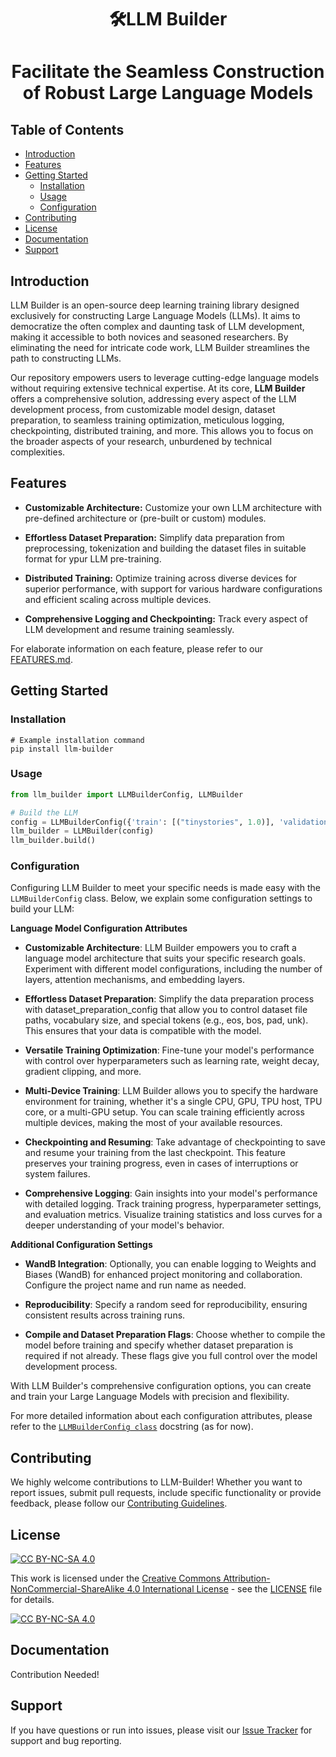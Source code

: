 <h1 align="center"> 🛠️LLM Builder <h1/>
<p>
    <p align="center"> Facilitate the Seamless Construction of Robust Large Language Models <p/>
<p/>

## Table of Contents

- [Introduction](#introduction)
- [Features](#features)
- [Getting Started](#getting-started)
  - [Installation](#installation)
  - [Usage](#usage)
  - [Configuration](#configuration)
- [Contributing](#contributing)
- [License](#license)
- [Documentation](#documentation)
- [Support](#support)

## Introduction

LLM Builder is an open-source deep learning training library designed exclusively for constructing Large Language Models (LLMs). It aims to democratize the often complex and daunting task of LLM development, making it accessible to both novices and seasoned researchers. By eliminating the need for intricate code work, LLM Builder streamlines the path to constructing LLMs.

Our repository empowers users to leverage cutting-edge language models without requiring extensive technical expertise. At its core, **LLM Builder** offers a comprehensive solution, addressing every aspect of the LLM development process, from customizable model design, dataset preparation, to seamless training optimization, meticulous logging, checkpointing, distributed training, and more. This allows you to focus on the broader aspects of your research, unburdened by technical complexities.

## Features

- **Customizable Architecture:** Customize your own LLM architecture with pre-defined architecture or (pre-built or custom) modules.
  
- **Effortless Dataset Preparation:** Simplify data preparation from preprocessing, tokenization and building the dataset files in suitable format for ypur LLM pre-training.
  
- **Distributed Training:** Optimize training across diverse devices for superior performance, with support for various hardware configurations and efficient scaling across multiple devices.

- **Comprehensive Logging and Checkpointing:** Track every aspect of LLM development and resume training seamlessly.

For elaborate information on each feature, please refer to our [FEATURES.md](https://github.com/TheFaheem/llm-builder/blob/main/FEATURES.md).

## Getting Started

### Installation

```shell
# Example installation command
pip install llm-builder
```

### Usage

```python
from llm_builder import LLMBuilderConfig, LLMBuilder

# Build the LLM
config = LLMBuilderConfig({'train': [("tinystories", 1.0)], 'validation': [("tinystories", 1.0)]})
llm_builder = LLMBuilder(config)
llm_builder.build()
```

### Configuration

Configuring LLM Builder to meet your specific needs is made easy with the `LLMBuilderConfig` class. Below, we explain some configuration settings to build your LLM:

**Language Model Configuration Attributes**

- **Customizable Architecture**: LLM Builder empowers you to craft a language model architecture that suits your specific research goals. Experiment with different model configurations, including the number of layers, attention mechanisms, and embedding layers.

- **Effortless Dataset Preparation**: Simplify the data preparation process with dataset_preparation_config that allow you to control dataset file paths, vocabulary size, and special tokens (e.g., eos, bos, pad, unk). This ensures that your data is compatible with the model.

- **Versatile Training Optimization**: Fine-tune your model's performance with control over hyperparameters such as learning rate, weight decay, gradient clipping, and more.

- **Multi-Device Training**: LLM Builder allows you to specify the hardware environment for training, whether it's a single CPU, GPU, TPU host, TPU core, or a multi-GPU setup. You can scale training efficiently across multiple devices, making the most of your available resources.

- **Checkpointing and Resuming**: Take advantage of checkpointing to save and resume your training from the last checkpoint. This feature preserves your training progress, even in cases of interruptions or system failures.

- **Comprehensive Logging**: Gain insights into your model's performance with detailed logging. Track training progress, hyperparameter settings, and evaluation metrics. Visualize training statistics and loss curves for a deeper understanding of your model's behavior.

**Additional Configuration Settings**

- **WandB Integration**: Optionally, you can enable logging to Weights and Biases (WandB) for enhanced project monitoring and collaboration. Configure the project name and run name as needed.

- **Reproducibility**: Specify a random seed for reproducibility, ensuring consistent results across training runs.

- **Compile and Dataset Preparation Flags**: Choose whether to compile the model before training and specify whether dataset preparation is required if not already. These flags give you full control over the model development process.
  
With LLM Builder's comprehensive configuration options, you can create and train your Large Language Models with precision and flexibility.

For more detailed information about each configuration attributes, please refer to the [`LLMBuilderConfig class`](https://github.com/TheFaheem/llm-builder/blob/main/llm-builder/llm_builder.py#L38) docstring (as for now).


## Contributing

We highly welcome contributions to LLM-Builder! Whether you want to report issues, submit pull requests, include specific functionality or provide feedback, please follow our [Contributing Guidelines](https://github.com/TheFaheem/llm-builder/blob/main/CONTRIBUTION.md).

## License

[![CC BY-NC-SA 4.0][cc-by-nc-sa-shield]][cc-by-nc-sa]

This work is licensed under the [Creative Commons Attribution-NonCommercial-ShareAlike 4.0 International License][cc-by-nc-sa] - see the [LICENSE](https://github.com/TheFaheem/llm-builder/blob/main/LICENSE) file for details.

[![CC BY-NC-SA 4.0][cc-by-nc-sa-image]][cc-by-nc-sa]

[cc-by-nc-sa]: http://creativecommons.org/licenses/by-nc-sa/4.0/
[cc-by-nc-sa-image]: https://licensebuttons.net/l/by-nc-sa/4.0/88x31.png
[cc-by-nc-sa-shield]: https://img.shields.io/badge/License-CC%20BY--NC--SA%204.0-lightgrey.svg

## Documentation

Contribution Needed!

## Support

If you have questions or run into issues, please visit our [Issue Tracker](https://github.com/TheFaheem/llm-builder/issues) for support and bug reporting.


